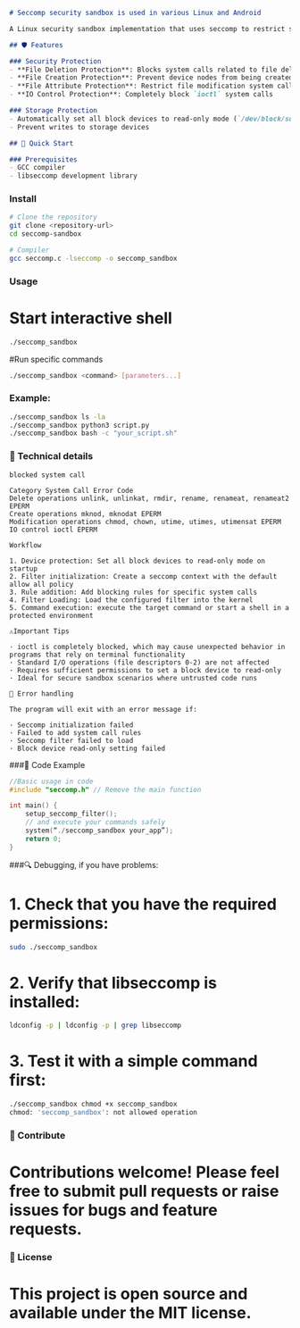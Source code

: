 ```markdown
# Seccomp security sandbox is used in various Linux and Android

A Linux security sandbox implementation that uses seccomp to restrict system calls and prevent harmful operations on the system.

## 🛡️ Features

### Security Protection
- **File Deletion Protection**: Blocks system calls related to file deletion, such as "unlink", "unlinkat", "rmdir", "rename"
- **File Creation Protection**: Prevent device nodes from being created via "mknod", "mknodat"
- **File Attribute Protection**: Restrict file modification system calls, including `chmod`, `chown`, `utime`
- **IO Control Protection**: Completely block `ioctl` system calls

### Storage Protection
- Automatically set all block devices to read-only mode (`/dev/block/sd*`, `/dev/block/mmcblk*`, ...)
- Prevent writes to storage devices

## 🚀 Quick Start

### Prerequisites
- GCC compiler
- libseccomp development library
```

### Install
```bash
# Clone the repository
git clone <repository-url>
cd seccomp-sandbox

# Compiler
gcc seccomp.c -lseccomp -o seccomp_sandbox
```

### Usage
# Start interactive shell
```bash
./seccomp_sandbox
```

#Run specific commands
```bash
./seccomp_sandbox <command> [parameters...]
```

### Example:
```bash
./seccomp_sandbox ls -la
./seccomp_sandbox python3 script.py
./seccomp_sandbox bash -c "your_script.sh"
```

### 🔧 Technical details
```
blocked system call

Category System Call Error Code
Delete operations unlink, unlinkat, rmdir, rename, renameat, renameat2 EPERM
Create operations mknod, mknodat EPERM
Modification operations chmod, chown, utime, utimes, utimensat EPERM
IO control ioctl EPERM

Workflow

1. Device protection: Set all block devices to read-only mode on startup
2. Filter initialization: Create a seccomp context with the default allow all policy
3. Rule addition: Add blocking rules for specific system calls
4. Filter Loading: Load the configured filter into the kernel
5. Command execution: execute the target command or start a shell in a protected environment

⚠️Important Tips

· ioctl is completely blocked, which may cause unexpected behavior in programs that rely on terminal functionality
· Standard I/O operations (file descriptors 0-2) are not affected
· Requires sufficient permissions to set a block device to read-only
· Ideal for secure sandbox scenarios where untrusted code runs

🐛 Error handling

The program will exit with an error message if:

· Seccomp initialization failed
· Failed to add system call rules
· Seccomp filter failed to load
· Block device read-only setting failed
```

###📝 Code Example

```c
//Basic usage in code
#include "seccomp.h" // Remove the main function

int main() {
    setup_seccomp_filter();
    // and execute your commands safely
    system(“./seccomp_sandbox your_app”);
    return 0;
}
```

###🔍 Debugging, if you have problems:

# 1. Check that you have the required permissions:
```bash
sudo ./seccomp_sandbox
```

# 2. Verify that libseccomp is installed:
```bash
ldconfig -p | ldconfig -p | grep libseccomp
```

# 3. Test it with a simple command first:
```bash
./seccomp_sandbox chmod +x seccomp_sandbox
chmod: 'seccomp_sandbox': not allowed operation
```

### 🤝 Contribute
# Contributions welcome! Please feel free to submit pull requests or raise issues for bugs and feature requests.

### 📄 License
# This project is open source and available under the MIT license.
